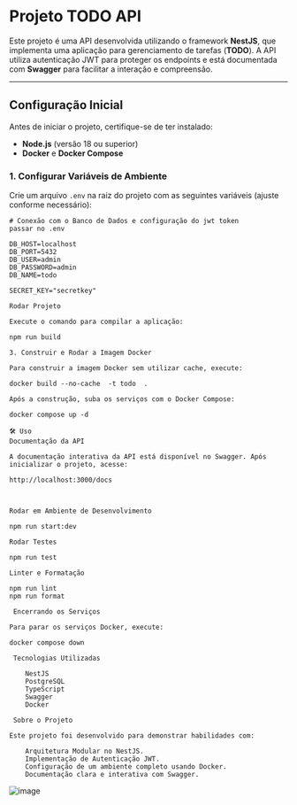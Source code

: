 # Projeto TODO API

Este projeto é uma API desenvolvida utilizando o framework **NestJS**, que implementa uma aplicação para gerenciamento de tarefas (**TODO**). A API utiliza autenticação JWT para proteger os endpoints e está documentada com **Swagger** para facilitar a interação e compreensão.

---

##  **Configuração Inicial**

Antes de iniciar o projeto, certifique-se de ter instalado:

- **Node.js** (versão 18 ou superior)
- **Docker** e **Docker Compose**

### 1. **Configurar Variáveis de Ambiente**
Crie um arquivo `.env` na raiz do projeto com as seguintes variáveis (ajuste conforme necessário):

```env
# Conexão com o Banco de Dados e configuração do jwt token
passar no .env

DB_HOST=localhost
DB_PORT=5432
DB_USER=admin
DB_PASSWORD=admin
DB_NAME=todo

SECRET_KEY="secretkey"

Rodar Projeto

Execute o comando para compilar a aplicação:

npm run build

3. Construir e Rodar a Imagem Docker

Para construir a imagem Docker sem utilizar cache, execute:

docker build --no-cache  -t todo  .

Após a construção, suba os serviços com o Docker Compose:

docker compose up -d

🛠 Uso
Documentação da API

A documentação interativa da API está disponível no Swagger. Após inicializar o projeto, acesse:

http://localhost:3000/docs



Rodar em Ambiente de Desenvolvimento

npm run start:dev

Rodar Testes

npm run test

Linter e Formatação

npm run lint
npm run format

 Encerrando os Serviços

Para parar os serviços Docker, execute:

docker compose down

 Tecnologias Utilizadas

    NestJS
    PostgreSQL
    TypeScript
    Swagger 
    Docker

 Sobre o Projeto

Este projeto foi desenvolvido para demonstrar habilidades com:

    Arquitetura Modular no NestJS.
    Implementação de Autenticação JWT.
    Configuração de um ambiente completo usando Docker.
    Documentação clara e interativa com Swagger.
```
![image](https://github.com/user-attachments/assets/853a4a2f-76cc-4ad2-b143-7dcbe4eeeebc)
